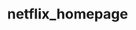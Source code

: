 # netflix_homepage
<!DOCTYPE html>
<html lang="en">
<head>
    <meta charset="UTF-8">
    <meta name="viewport" content="width=device-width, initial-scale=1.0">
    <title>Netflix</title>
    <link rel="stylesheet" href="styles.css">
    <style>
        body {
            display: flex;
            flex-direction: column;
            
            justify-content: space-around;
            height: 100vh;
            margin: 0;
            background-image: url("netflx_back.png");
         background-size: cover;

        }

        .navigation {
            display: flex;
            flex-direction: row;
            justify-content: space-around;
           
            justify-content: flex-start; 
            margin-bottom: 50px;
            
            color: white; 
        }

        .navigation li {
            margin: 0 80px;
        }

        section {
           
            flex-direction: row;
            justify-content: space-around;
           
            margin-bottom: 600px;
            text-align: center;

       


        }
    </style>
</head>
<body>
    <ul class="navigation">
        
    <section id="home">
        <h2>Home</h2>
        <li><a href="#home">Home</a></li>

        
    </section>

    <section id="Movies">
        <h2>Movies</h2>
        <li><a href="#movies">Movies</a></li>

        
    </section>

    <section id="TV shows">
        <h2>TV shows</h2>
        <li><a href="#project">Tv shows</a></li>


        
    </section>

    <section id="News">
        <h2>News</h2>
        <li><a href="#news">News</a></li>

    </section>

    <section id="Search">
        <h2>Search</h2>
        <li><a href="#search">Search</a></li>
    
        
      
    </ul>

    
    <footer>
        <p>&copy; 2023. All rights reserved.</p>
    </footer>
</body>
</html>
